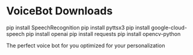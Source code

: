 # VoiceBot Downloads

pip install SpeechRecognition
pip install pyttsx3 
pip install google-cloud-speech 
pip install openai
pip install requests
pip install opencv-python


The perfect voice bot for you optimized for your personalization
